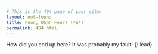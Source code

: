 ```yaml
---
# This is the 404 page of your site.
layout: not-found
title: Four, Ohhh Four! (404)
permalink: 404.html
---
```


How did you end up here? It was probably my fault!
{:.lead}
